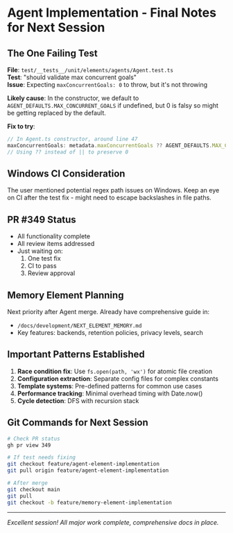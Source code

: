 # Agent Implementation - Final Notes for Next Session

## The One Failing Test
**File**: `test/__tests__/unit/elements/agents/Agent.test.ts`  
**Test**: "should validate max concurrent goals"  
**Issue**: Expecting `maxConcurrentGoals: 0` to throw, but it's not throwing

**Likely cause**: In the constructor, we default to `AGENT_DEFAULTS.MAX_CONCURRENT_GOALS` if undefined, but 0 is falsy so might be getting replaced by the default.

**Fix to try**:
```typescript
// In Agent.ts constructor, around line 47
maxConcurrentGoals: metadata.maxConcurrentGoals ?? AGENT_DEFAULTS.MAX_CONCURRENT_GOALS
// Using ?? instead of || to preserve 0
```

## Windows CI Consideration
The user mentioned potential regex path issues on Windows. Keep an eye on CI after the test fix - might need to escape backslashes in file paths.

## PR #349 Status
- All functionality complete
- All review items addressed
- Just waiting on:
  1. One test fix
  2. CI to pass
  3. Review approval

## Memory Element Planning
Next priority after Agent merge. Already have comprehensive guide in:
- `/docs/development/NEXT_ELEMENT_MEMORY.md`
- Key features: backends, retention policies, privacy levels, search

## Important Patterns Established
1. **Race condition fix**: Use `fs.open(path, 'wx')` for atomic file creation
2. **Configuration extraction**: Separate config files for complex constants
3. **Template systems**: Pre-defined patterns for common use cases
4. **Performance tracking**: Minimal overhead timing with Date.now()
5. **Cycle detection**: DFS with recursion stack

## Git Commands for Next Session
```bash
# Check PR status
gh pr view 349

# If test needs fixing
git checkout feature/agent-element-implementation
git pull origin feature/agent-element-implementation

# After merge
git checkout main
git pull
git checkout -b feature/memory-element-implementation
```

---
*Excellent session! All major work complete, comprehensive docs in place.*